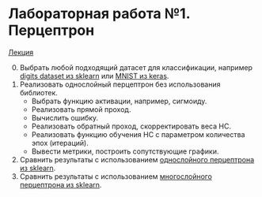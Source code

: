 # Лабораторная работа №1. Перцептрон

[Лекция](../lectures/ait2_lec1.ipynb)

0. Выбрать любой подходящий датасет для классификации, например [digits dataset из sklearn](https://scikit-learn.org/stable/modules/generated/sklearn.datasets.load_digits.html)
или [MNIST из keras](https://keras.io/api/datasets/mnist/).
1. Реализовать однослойный перцептрон без использования библиотек.
   - Выбрать функцию активации, например, сигмоиду.
   - Реализовать прямой проход.
   - Вычислить ошибку.
   - Реализовать обратный проход, скорректировать веса НС.
   - Реализовать функцию обучения НС с параметром количества эпох (итераций).
   - Вывести метрики, построить сопутствующие графики.
2. Сравнить результаты с использованием [однослойного перцептрона из sklearn](https://scikit-learn.org/stable/modules/generated/sklearn.linear_model.Perceptron.html).
3. Сравнить результаты с использованием [многослойного перцептрона из sklearn](https://scikit-learn.org/stable/modules/generated/sklearn.neural_network.MLPClassifier.html).